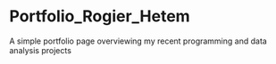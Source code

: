 # Portfolio_Rogier_Hetem
A simple portfolio page overviewing my recent programming and data analysis projects
